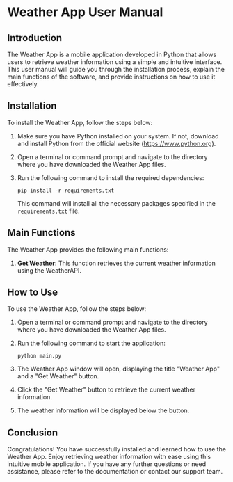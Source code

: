 # Weather App User Manual

## Introduction

The Weather App is a mobile application developed in Python that allows users to retrieve weather information using a simple and intuitive interface. This user manual will guide you through the installation process, explain the main functions of the software, and provide instructions on how to use it effectively.

## Installation

To install the Weather App, follow the steps below:

1. Make sure you have Python installed on your system. If not, download and install Python from the official website (https://www.python.org).

2. Open a terminal or command prompt and navigate to the directory where you have downloaded the Weather App files.

3. Run the following command to install the required dependencies:

   ```
   pip install -r requirements.txt
   ```

   This command will install all the necessary packages specified in the `requirements.txt` file.

## Main Functions

The Weather App provides the following main functions:

1. **Get Weather**: This function retrieves the current weather information using the WeatherAPI.

## How to Use

To use the Weather App, follow the steps below:

1. Open a terminal or command prompt and navigate to the directory where you have downloaded the Weather App files.

2. Run the following command to start the application:

   ```
   python main.py
   ```

3. The Weather App window will open, displaying the title "Weather App" and a "Get Weather" button.

4. Click the "Get Weather" button to retrieve the current weather information.

5. The weather information will be displayed below the button.

## Conclusion

Congratulations! You have successfully installed and learned how to use the Weather App. Enjoy retrieving weather information with ease using this intuitive mobile application. If you have any further questions or need assistance, please refer to the documentation or contact our support team.